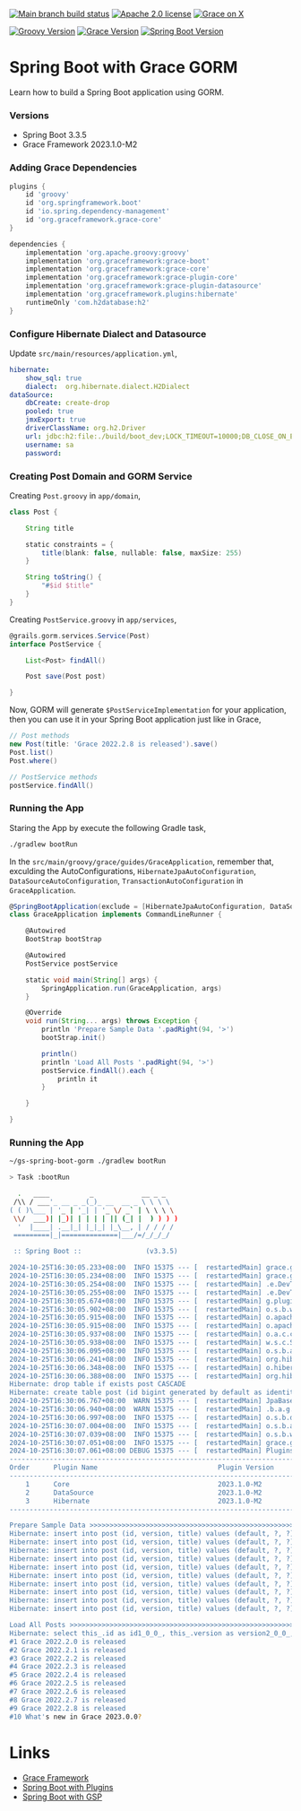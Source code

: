 [![Main branch build status](https://github.com/grace-guides/gs-spring-boot-gorm/workflows/Grace%20CI/badge.svg?style=flat)](https://github.com/grace-guides/gs-spring-boot-gorm/actions?query=workflow%3A%Grace+CI%22)
[![Apache 2.0 license](https://img.shields.io/badge/License-APACHE%202.0-green.svg?logo=APACHE&style=flat)](https://opensource.org/licenses/Apache-2.0)
[![Grace on X](https://img.shields.io/twitter/follow/graceframework?style=social)](https://twitter.com/graceframework)

[![Groovy Version](https://img.shields.io/badge/Groovy-4.0.23-blue?style=flat&color=4298b8)](https://groovy-lang.org/releasenotes/groovy-4.0.html)
[![Grace Version](https://img.shields.io/badge/Grace-2023.1.0-blue?style=flat&color=f49b06)](https://github.com/graceframework/grace-framework/releases/tag/v2023.1.0-M2)
[![Spring Boot Version](https://img.shields.io/badge/Spring_Boot-3.3.5-blue?style=flat&color=6db33f)](https://github.com/spring-projects/spring-boot/releases)


# Spring Boot with Grace GORM

Learn how to build a Spring Boot application using GORM.

### Versions

* Spring Boot 3.3.5
* Grace Framework 2023.1.0-M2

### Adding Grace Dependencies

```gradle
plugins {
	id 'groovy'
	id 'org.springframework.boot'
	id 'io.spring.dependency-management'
	id 'org.graceframework.grace-core'
}

dependencies {
	implementation 'org.apache.groovy:groovy'
	implementation 'org.graceframework:grace-boot'
	implementation 'org.graceframework:grace-core'
	implementation 'org.graceframework:grace-plugin-core'
	implementation 'org.graceframework:grace-plugin-datasource'
	implementation 'org.graceframework.plugins:hibernate'
	runtimeOnly 'com.h2database:h2'
}
```

### Configure Hibernate Dialect and Datasource

Update `src/main/resources/application.yml`,

```yml
hibernate:
    show_sql: true
    dialect:  org.hibernate.dialect.H2Dialect
dataSource:
    dbCreate: create-drop
    pooled: true
    jmxExport: true
    driverClassName: org.h2.Driver
    url: jdbc:h2:file:./build/boot_dev;LOCK_TIMEOUT=10000;DB_CLOSE_ON_EXIT=FALSE
    username: sa
    password:
```

### Creating Post Domain and GORM Service

Creating `Post.groovy` in `app/domain`,

```groovy
class Post {

    String title

    static constraints = {
        title(blank: false, nullable: false, maxSize: 255)
    }

    String toString() {
        "#$id $title"
    }
}
```

Creating `PostService.groovy` in `app/services`,

```groovy
@grails.gorm.services.Service(Post)
interface PostService {

    List<Post> findAll()

    Post save(Post post)

}
```

Now, GORM will generate `$PostServiceImplementation` for your application,
then you can use it in your Spring Boot application just like in Grace,

```groovy
// Post methods
new Post(title: 'Grace 2022.2.8 is released').save()
Post.list()
Post.where()

// PostService methods
postService.findAll()
```

### Running the App

Staring the App by execute the following Gradle task,

```bash
./gradlew bootRun
```

In the `src/main/groovy/grace/guides/GraceApplication`, remember that, exculding the AutoConfigurations, `HibernateJpaAutoConfiguration`, `DataSourceAutoConfiguration`, `TransactionAutoConfiguration` in `GraceApplication`.

```groovy
@SpringBootApplication(exclude = [HibernateJpaAutoConfiguration, DataSourceAutoConfiguration, TransactionAutoConfiguration])
class GraceApplication implements CommandLineRunner {

	@Autowired
	BootStrap bootStrap

	@Autowired
	PostService postService

	static void main(String[] args) {
		SpringApplication.run(GraceApplication, args)
	}

	@Override
	void run(String... args) throws Exception {
		println 'Prepare Sample Data '.padRight(94, '>')
		bootStrap.init()

		println()
		println 'Load All Posts '.padRight(94, '>')
		postService.findAll().each {
			println it 
		}

	}

}
```

### Running the App

```bash
~/gs-spring-boot-gorm ./gradlew bootRun

> Task :bootRun

  .   ____          _            __ _ _
 /\\ / ___'_ __ _ _(_)_ __  __ _ \ \ \ \
( ( )\___ | '_ | '_| | '_ \/ _` | \ \ \ \
 \\/  ___)| |_)| | | | | || (_| |  ) ) ) )
  '  |____| .__|_| |_|_| |_\__, | / / / /
 =========|_|==============|___/=/_/_/_/

 :: Spring Boot ::                (v3.3.5)

2024-10-25T16:30:05.233+08:00  INFO 15375 --- [  restartedMain] grace.guides.GraceApplication            : Starting GraceApplication using Java 17.0.12 with PID 15375 (/Users/rain/Development/github/grace/grace-guides/gs-spring-boot-gorm/build/classes/groovy/main started by rain in /Users/rain/Development/github/grace/grace-guides/gs-spring-boot-gorm)
2024-10-25T16:30:05.234+08:00  INFO 15375 --- [  restartedMain] grace.guides.GraceApplication            : No active profile set, falling back to 1 default profile: "default"
2024-10-25T16:30:05.254+08:00  INFO 15375 --- [  restartedMain] .e.DevToolsPropertyDefaultsPostProcessor : Devtools property defaults active! Set 'spring.devtools.add-properties' to 'false' to disable
2024-10-25T16:30:05.255+08:00  INFO 15375 --- [  restartedMain] .e.DevToolsPropertyDefaultsPostProcessor : For additional web related logging consider setting the 'logging.level.web' property to 'DEBUG'
2024-10-25T16:30:05.674+08:00  INFO 15375 --- [  restartedMain] g.plugins.DefaultGrailsPluginManager     : Total 3 plugins loaded successfully, take in 36 ms
2024-10-25T16:30:05.902+08:00  INFO 15375 --- [  restartedMain] o.s.b.w.embedded.tomcat.TomcatWebServer  : Tomcat initialized with port 8080 (http)
2024-10-25T16:30:05.915+08:00  INFO 15375 --- [  restartedMain] o.apache.catalina.core.StandardService   : Starting service [Tomcat]
2024-10-25T16:30:05.915+08:00  INFO 15375 --- [  restartedMain] o.apache.catalina.core.StandardEngine    : Starting Servlet engine: [Apache Tomcat/10.1.30]
2024-10-25T16:30:05.937+08:00  INFO 15375 --- [  restartedMain] o.a.c.c.C.[Tomcat].[localhost].[/]       : Initializing Spring embedded WebApplicationContext
2024-10-25T16:30:05.938+08:00  INFO 15375 --- [  restartedMain] w.s.c.ServletWebServerApplicationContext : Root WebApplicationContext: initialization completed in 682 ms
2024-10-25T16:30:06.095+08:00  INFO 15375 --- [  restartedMain] o.s.b.a.h2.H2ConsoleAutoConfiguration    : H2 console available at '/h2-console'. Database available at 'jdbc:h2:file:./build/boot_dev'
2024-10-25T16:30:06.241+08:00  INFO 15375 --- [  restartedMain] org.hibernate.Version                    : HHH000412: Hibernate ORM core version 5.6.15.Final
2024-10-25T16:30:06.348+08:00  INFO 15375 --- [  restartedMain] o.hibernate.annotations.common.Version   : HCANN000001: Hibernate Commons Annotations {5.1.2.Final}
2024-10-25T16:30:06.388+08:00  INFO 15375 --- [  restartedMain] org.hibernate.dialect.Dialect            : HHH000400: Using dialect: org.hibernate.dialect.H2Dialect
Hibernate: drop table if exists post CASCADE
Hibernate: create table post (id bigint generated by default as identity, version bigint not null, title varchar(255) not null, primary key (id))
2024-10-25T16:30:06.767+08:00  WARN 15375 --- [  restartedMain] JpaBaseConfiguration$JpaWebConfiguration : spring.jpa.open-in-view is enabled by default. Therefore, database queries may be performed during view rendering. Explicitly configure spring.jpa.open-in-view to disable this warning
2024-10-25T16:30:06.940+08:00  WARN 15375 --- [  restartedMain] .b.a.g.t.GroovyTemplateAutoConfiguration : Cannot find template location: classpath:/templates/ (please add some templates, check your Groovy configuration, or set spring.groovy.template.check-template-location=false)
2024-10-25T16:30:06.997+08:00  INFO 15375 --- [  restartedMain] o.s.b.d.a.OptionalLiveReloadServer       : LiveReload server is running on port 35729
2024-10-25T16:30:07.004+08:00  INFO 15375 --- [  restartedMain] o.s.b.a.e.web.EndpointLinksResolver      : Exposing 1 endpoint beneath base path '/actuator'
2024-10-25T16:30:07.039+08:00  INFO 15375 --- [  restartedMain] o.s.b.w.embedded.tomcat.TomcatWebServer  : Tomcat started on port 8080 (http) with context path '/'
2024-10-25T16:30:07.051+08:00  INFO 15375 --- [  restartedMain] grace.guides.GraceApplication            : Started GraceApplication in 1.988 seconds (process running for 2.337)
2024-10-25T16:30:07.061+08:00 DEBUG 15375 --- [  restartedMain] PluginsInfoApplicationContextInitializer :
----------------------------------------------------------------------------------------------
Order      Plugin Name                              Plugin Version                     Enabled
----------------------------------------------------------------------------------------------
    1      Core                                     2023.1.0-M2                              Y
    2      DataSource                               2023.1.0-M2                              Y
    3      Hibernate                                2023.1.0-M2                              Y
----------------------------------------------------------------------------------------------

Prepare Sample Data >>>>>>>>>>>>>>>>>>>>>>>>>>>>>>>>>>>>>>>>>>>>>>>>>>>>>>>>>>>>>>>>>>>>>>>>>>
Hibernate: insert into post (id, version, title) values (default, ?, ?)
Hibernate: insert into post (id, version, title) values (default, ?, ?)
Hibernate: insert into post (id, version, title) values (default, ?, ?)
Hibernate: insert into post (id, version, title) values (default, ?, ?)
Hibernate: insert into post (id, version, title) values (default, ?, ?)
Hibernate: insert into post (id, version, title) values (default, ?, ?)
Hibernate: insert into post (id, version, title) values (default, ?, ?)
Hibernate: insert into post (id, version, title) values (default, ?, ?)
Hibernate: insert into post (id, version, title) values (default, ?, ?)
Hibernate: insert into post (id, version, title) values (default, ?, ?)

Load All Posts >>>>>>>>>>>>>>>>>>>>>>>>>>>>>>>>>>>>>>>>>>>>>>>>>>>>>>>>>>>>>>>>>>>>>>>>>>>>>>>
Hibernate: select this_.id as id1_0_0_, this_.version as version2_0_0_, this_.title as title3_0_0_ from post this_
#1 Grace 2022.2.0 is released
#2 Grace 2022.2.1 is released
#3 Grace 2022.2.2 is released
#4 Grace 2022.2.3 is released
#5 Grace 2022.2.4 is released
#6 Grace 2022.2.5 is released
#7 Grace 2022.2.6 is released
#8 Grace 2022.2.7 is released
#9 Grace 2022.2.8 is released
#10 What's new in Grace 2023.0.0?
```

# Links

* [Grace Framework](https://github.com/graceframework/grace-framework)
* [Spring Boot with Plugins](https://github.com/grace-guides/gs-spring-boot)
* [Spring Boot with GSP](https://github.com/grace-guides/gs-spring-boot-gsp)

